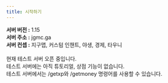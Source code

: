 ```yaml
---
title: 시작하기
---
```


**서버 버전 :**&nbsp;1.15<br>**서버 주소 :** jgmc.ga<br>**서버 컨셉 :**&nbsp;지구맵, 커스텀 인챈트, 야생, 경제, 타우니<br><br>현재 테스트 서버 오픈 중입니다.<br>테스트 서버에는 아직 튜토리얼, 상점 기능이 없습니다.<br>테스트 서버에서는 /getxp와 /getmoney 명령어를 사용할 수 있습니다.